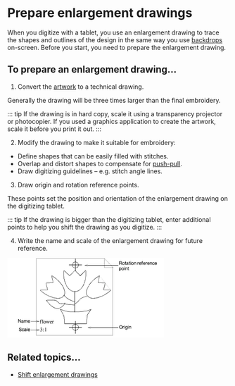# Prepare enlargement drawings

When you digitize with a tablet, you use an enlargement drawing to trace the shapes and outlines of the design in the same way you use [backdrops](../../glossary/glossary) on-screen. Before you start, you need to prepare the enlargement drawing.

## To prepare an enlargement drawing...

1. Convert the [artwork](../../glossary/glossary#artwork) to a technical drawing.

Generally the drawing will be three times larger than the final embroidery.

::: tip
If the drawing is in hard copy, scale it using a transparency projector or photocopier. If you used a graphics application to create the artwork, scale it before you print it out.
:::

2. Modify the drawing to make it suitable for embroidery:

- Define shapes that can be easily filled with stitches.
- Overlap and distort shapes to compensate for [push-pull](../../glossary/glossary#push-pull).
- Draw digitizing guidelines – e.g. stitch angle lines.

3. Draw origin and rotation reference points.

These points set the position and orientation of the enlargement drawing on the digitizing tablet.

::: tip
If the drawing is bigger than the digitizing tablet, enter additional points to help you shift the drawing as you digitize.
:::

4. Write the name and scale of the enlargement drawing for future reference.

![hardware00080.png](assets/hardware00080.png)

## Related topics...

- [Shift enlargement drawings](Shift_enlargement_drawings)
